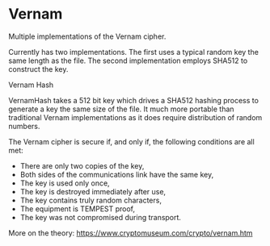 # Vernam
Multiple implementations of the Vernam cipher.

Currently has two implementations.  The first uses a typical random key the same length as the file.  The second implementation employs SHA512 to construct the key.

Vernam Hash

VernamHash takes a 512 bit key which drives a SHA512 hashing process to generate a key the same size of the file. It much more portable than traditional Vernam implementations as it does require distribution of random numbers. 

The Vernam cipher is secure if, and only if, the following conditions are all met:

* There are only two copies of the key,
* Both sides of the communications link have the same key,
* The key is used only once,
* The key is destroyed immediately after use,
* The key contains truly random characters,
* The equipment is TEMPEST proof,
* The key was not compromised during transport.

More on the theory:
https://www.cryptomuseum.com/crypto/vernam.htm

